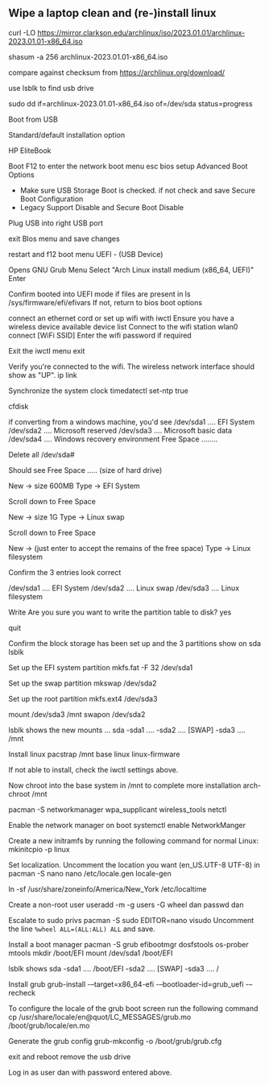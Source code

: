 ## Wipe a laptop clean and (re-)install linux

curl -LO https://mirror.clarkson.edu/archlinux/iso/2023.01.01/archlinux-2023.01.01-x86_64.iso

shasum -a 256 archlinux-2023.01.01-x86_64.iso

compare against checksum from https://archlinux.org/download/

use lsblk to find usb drive

sudo dd if=archlinux-2023.01.01-x86_64.iso of=/dev/sda status=progress

Boot from USB

Standard/default installation option


HP EliteBook

Boot
F12 to enter the network boot menu
esc
bios setup
Advanced
Boot Options
* Make sure USB Storage Boot is checked. if not check and save
Secure Boot Configuration
* Legacy Support Disable and Secure Boot Disable

Plug USB into right USB port

exit BIos menu and save changes

restart and f12
boot menu
UEFI - (USB Device)

Opens GNU Grub Menu
Select "Arch Linux install medium (x86_64, UEFI)"
Enter

Confirm booted into UEFI mode if files are present in
ls /sys/firmware/efi/efivars
If not, return to bios boot options

connect an ethernet cord or set up wifi with
iwctl
Ensure you have a wireless device available
device list
Connect to the wifi
station wlan0 connect [WiFi SSID]
Enter the wifi password if required

Exit the iwctl menu
exit

Verify you're connected to the wifi.  The wireless network interface should show as "UP".
ip link

Synchronize the system clock
timedatectl set-ntp true

cfdisk

if converting from a windows machine, you'd see
/dev/sda1 .... EFI System
/dev/sda2 .... Microsoft reserved
/dev/sda3 .... Microsoft basic data
/dev/sda4 .... Windows recovery environment
Free Space ........

Delete all /dev/sda#

Should see
Free Space ..... (size of hard drive)

New -> size 600MB
Type -> EFI System

Scroll down to Free Space

New -> size 1G
Type -> Linux swap

Scroll down to Free Space

New -> (just enter to accept the remains of the free space)
Type -> Linux filesystem

Confirm the 3 entries look correct

/dev/sda1 .... EFI System
/dev/sda2 .... Linux swap
/dev/sda3 .... Linux filesystem

Write
Are you sure you want to write the partition table to disk? yes

quit

Confirm the block storage has been set up and the 3 partitions show on sda
lsblk

Set up the EFI system partition
mkfs.fat -F 32 /dev/sda1

Set up the swap partition
mkswap /dev/sda2

Set up the root partition
mkfs.ext4 /dev/sda3


mount /dev/sda3 /mnt
swapon /dev/sda2


lsblk shows the new mounts
...
sda
-sda1 ....
-sda2 .... [SWAP]
-sda3 .... /mnt

Install linux
pacstrap /mnt base linux linux-firmware

If not able to install, check the iwctl settings above.

Now chroot into the base system in /mnt to complete more installation
arch-chroot /mnt

pacman -S networkmanager wpa_supplicant wireless_tools netctl 

Enable the network manager on boot
systemctl enable NetworkManger

Create a new initramfs by running the following command for normal Linux:
mkinitcpio -p linux

Set localization.  Uncomment the location you want (en_US.UTF-8 UTF-8) in
pacman -S nano
nano /etc/locale.gen
locale-gen

ln -sf /usr/share/zoneinfo/America/New_York /etc/localtime

Create a non-root user
useradd -m -g users -G wheel dan
passwd dan

Escalate to sudo privs
pacman -S sudo
EDITOR=nano visudo
Uncomment the line `%wheel ALL=(ALL:ALL) ALL` and save.

Install a boot manager
pacman -S grub efibootmgr dosfstools os-prober mtools
mkdir /boot/EFI
mount /dev/sda1 /boot/EFI

lsblk shows
sda
-sda1 .... /boot/EFI
-sda2 .... [SWAP]
-sda3 .... /

Install grub
grub-install -–target=x86_64-efi -–bootloader-id=grub_uefi -–recheck

To configure the locale of the grub boot screen run the following command
cp /usr/share/locale/en\@quot/LC_MESSAGES/grub.mo /boot/grub/locale/en.mo

Generate the grub config
grub-mkconfig -o /boot/grub/grub.cfg

exit and reboot
remove the usb drive

Log in as user dan with password entered above.
